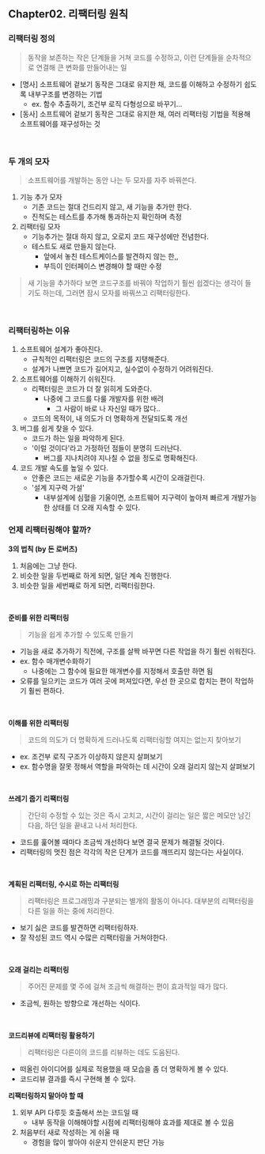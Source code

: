## Chapter02. 리팩터링 원칙

### 리팩터링 정의

> 동작을 보존하는 작은 단계들을 거쳐 코드를 수정하고, 이런 단계들을 순차적으로 연결해 큰 변화를 만들어내는 일

- [명사] 소프트웨어 겉보기 동작은 그대로 유지한 채, 코드를 이해하고 수정하기 쉽도록 내부구조를 변경하는 기법
  - ex. 함수 추출하기, 조건부 로직 다형성으로 바꾸기...
- [동사] 소프트웨어 겉보기 동작은 그대로 유지한 채, 여러 리팩터링 기법을 적용해 소프트웨어를 재구성하는 것

<br>

### 두 개의 모자

> 소프트웨어를 개발하는 동안 나는 두 모자를 자주 바꿔쓴다.

1. 기능 추가 모자
   - 기존 코드는 절대 건드리지 않고, 새 기능을 추가만 한다.
   - 진척도는 테스트를 추가해 통과하는지 확인하며 측정
2. 리팩터링 모자
   - 기능추가는 절대 하지 않고, 오로지 코드 재구성에만 전념한다.
   - 테스트도 새로 만들지 않는다.
     - 앞에서 놓친 테스트케이스를 발견하지 않는 한,,
     - 부득이 인터페이스 변경해야 할 때만 수정

> 새 기능을 추가하다 보면 코드구조를 바꿔야 작업하기 훨씬 쉽겠다는 생각이 들기도 하는데, 그러면 잠시 모자를 바꿔쓰고 리팩터링한다.

<br>

### 리팩터링하는 이유

1. 소프트웨어 설계가 좋아진다.
   - 규칙적인 리팩터링은 코드의 구조를 지탱해준다.
   - 설계가 나쁘면 코드가 길어지고, 실수없이 수정하기 어려워진다.
2. 소프트웨어를 이해하기 쉬워진다.
   - 리팩터링은 코드가 더 잘 읽히게 도와준다.
     - 나중에 그 코드를 다룰 개발자를 위한 배려
       - 그 사람이 바로 나 자신일 때가 많다..
   - 코드의 목적이, 내 의도가 더 명확하게 전달되도록 개선
3. 버그를 쉽게 찾을 수 있다.
   - 코드가 하는 일을 파악하게 된다.
   - '이럴 것이다'라고 가정하던 점들이 분명히 드러난다.
     - 버그를 지나치려야 지나칠 수 없을 정도로 명확해진다.
4. 코드 개발 속도를 높일 수 있다.
   - 안좋은 코드는 새로운 기능을 추가할수록 시간이 오래걸린다.
   - '설계 지구력 가설'
     - 내부설계에 심혈을 기울이면, 소프트웨어 지구력이 높아져 빠르게 개발가능한 상태를 더 오래 지속할 수 있다.

### 언제 리팩터링해야 할까?

**3의 법칙 (by 돈 로버츠)**

1. 처음에는 그냥 한다.
2. 비슷한 일을 두번째로 하게 되면, 일단 계속 진행한다.
3. 비슷한 일을 세번째로 하게 되면, 리팩터링한다.

<br>

**준비를 위한 리팩터링**

> 기능을 쉽게 추가할 수 있도록 만들기

- 기능을 새로 추가하기 직전에, 구조를 살짝 바꾸면 다른 작업을 하기 훨씬 쉬워진다.
- ex. 함수 매개변수화하기
  - 나중에는 그 함수에 필요한 매개변수를 지정해서 호출만 하면 됨
- 오류를 일으키는 코드가 여러 곳에 퍼져있다면, 우선 한 곳으로 합치는 편이 작업하기 훨씬 편하다.

<br>

**이해를 위한 리팩터링**

> 코드의 의도가 더 명확하게 드러나도록 리팩터링할 여지는 없는지 찾아보기

- ex. 조건부 로직 구조가 이상하지 않은지 살펴보기
- ex. 함수명을 잘못 정해서 역할을 파악하는 데 시간이 오래 걸리지 않는지 살펴보기

<br>

**쓰레기 줍기 리팩터링**

> 간단히 수정할 수 있는 것은 즉시 고치고, 시간이 걸리는 일은 짧은 메모만 남긴 다음, 하던 일을 끝내고 나서 처리한다.

- 코드를 훑어볼 때마다 조금씩 개선하다 보면 결국 문제가 해결될 것이다.
- 리팩터링의 멋진 점은 각각의 작은 단계가 코드를 깨뜨리지 않는다는 사실이다.

<br>

**계획된 리팩터링, 수시로 하는 리팩터링**

> 리팩터링은 프로그래밍과 구분되는 별개의 활동이 아니다. 대부분의 리팩터링을 다른 일을 하는 중에 처리한다.

- 보기 싫은 코드를 발견하면 리팩터링하자.
- 잘 작성된 코드 역시 수많은 리팩터링을 거쳐야한다.

<br>

**오래 걸리는 리팩터링**

> 주어진 문제를 몇 주에 걸쳐 조금씩 해결하는 편이 효과적일 때가 많다.

- 조금씩, 원하는 방향으로 개선하는 식이다.

<br>

**코드리뷰에 리팩터링 활용하기**

> 리팩터링은 다른이의 코드를 리뷰하는 데도 도움된다.

- 떠올린 아이디어를 실제로 적용했을 때 모습을 좀 더 명확하게 볼 수 있다.
- 코드리뷰 결과를 즉시 구현해 볼 수 있다.

**리팩터링하지 말아야 할 때**

1. 외부 API 다루듯 호출해서 쓰는 코드일 때
   - 내부 동작을 이해해야할 시점에 리팩터링해야 효과를 제대로 볼 수 있음
2. 처음부터 새로 작성하는 게 쉬울 때
   - 경험을 많이 쌓아야 쉬운지 안쉬운지 판단 가능
